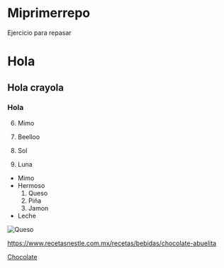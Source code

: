 # Miprimerrepo
Ejercicio para repasar
# Hola
## Hola crayola
### Hola

6. Mimo
7. Beelloo

10. Sol
11. Luna 

* Mimo 
* Hermoso 
    1. Queso
    2. Piña
    3. Jamon 
* Leche

![Queso](https://s.cornershopapp.com/product-images/2466400.png?versionId=mBlmFE1LE_sq8OaR5rnvjyLH4xG7DThN)

https://www.recetasnestle.com.mx/recetas/bebidas/chocolate-abuelita

[Chocolate](https://www.recetasnestle.com.mx/recetas/bebidas/chocolate-abuelita)
